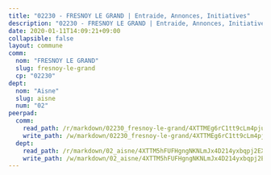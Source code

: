 ```yaml
---
title: "02230 - FRESNOY LE GRAND | Entraide, Annonces, Initiatives"
description: "02230 - FRESNOY LE GRAND | Entraide, Annonces, Initiatives"
date: 2020-01-11T14:09:21+09:00
collapsible: false
layout: commune
comm:
  nom: "FRESNOY LE GRAND"
  slug: fresnoy-le-grand
  cp: "02230"
dept:
  nom: "Aisne"
  slug: aisne
  num: "02"
peerpad:
  comm:
    read_path: /r/markdown/02230_fresnoy-le-grand/4XTTMEg6rC1tt9cLm4pjuM54C8PYpvYWnt6UcsgsPJbB4eFD3
    write_path: /w/markdown/02230_fresnoy-le-grand/4XTTMEg6rC1tt9cLm4pjuM54C8PYpvYWnt6UcsgsPJbB4eFD3-K3TgU1v91MPpRdxsjyuzWezsYiTm25gMmk5EEQ5a8vkXhCDhx9XAuBtA7DTgRWfHfyVLmu2wW79va64jiuhzb5LtCH34C8wQUN7HcapVfFyJLaWmqrEioQaqNmUEe3ekvDfaPJWu
  dept:
    read_path: /r/markdown/02_aisne/4XTTM5hFUFHgngNKNLmJx4D214yxbqpj2EXK5CBjZ5LZF3zAf
    write_path: /w/markdown/02_aisne/4XTTM5hFUFHgngNKNLmJx4D214yxbqpj2EXK5CBjZ5LZF3zAf-K3TgUfAP6D753WPagZBnpcFgyCUpnZXNhrQsKU6J8qon6wxmFCHD5kB3GMzCYyJmAGHN58p9qgKDhnEgSAuHEK3wjVXSJoUkHyn6Vb7T2aNZ2y6ez5BMkQCEQxoUkfyK9J3TXU3M
---
```


